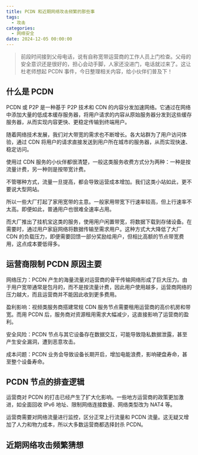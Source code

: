 ```yaml
---
title: PCDN 和近期网络攻击频繁的那些事
tags:
  - 攻击
categories:
  - 网络安全
date: 2024-12-05 00:00:00
---
```


> 前段时间接到父母电话，说有自称宽带运营商的工作人员上门检查。父母的安全意识还是很好的，担心会动手脚，人家还没进门，电话就过来了。这让杜老师想起 PCDN 事件，今日整理相关内容，给小伙伴们普及下！

<!-- more -->

## 什么是 PCDN

PCDN 或 P2P 是一种基于 P2P 技术和 CDN 的内容分发加速网络。它通过在网络中添加大量的低成本缓存服务器，将用户请求的内容从原始服务器分发到这些缓存服务器，从而实现内容更快、更稳定传输到终端用户。

随着网络技术发展，我们对大带宽的需求也不断增长。各大站群为了用户访问体验，通过 CDN 将用户的请求直接发送到用户所在城市的服务器，从而实现快速、稳定访问。

使用过 CDN 服务的小伙伴都很清楚，一般这类服务收费方式分为两种：一种是按流量计费，另一种则是按带宽计费。

不管哪种方式，流量一旦提高，都会导致运营成本增加。我们这类小站如此，更不要说大型网站。

所以一些大厂打起了家用宽带的主意。一般家用带宽下行速率较高，但上行速率不太高。即便如此，普通用户也很难全速率占用。

而大厂推出了挂机宝这类的服务，使用用户闲置带宽，将数据下载到存储设备。在需要时，通过用户家庭网络将数据传输至需求用户。这种方式大大降低了大厂 CDN 的负载压力，即便需要回馈一部分奖励给用户，但相比高额的节点带宽费用，这点成本要低得多。

## 运营商限制 PCDN 原因主要

网络压力：PCDN 产生的海量流量对运营商的骨干传输网络形成了巨大压力。由于用户宽带通常是包月的，而不是按流量计费，因此用户使用越多，运营商网络的压力越大，而且运营商并不能因此收到更多费用。

盈利影响：视频类服务商搭建常规 CDN 服务节点需要租用运营商的高价机房和带宽。而用 PCDN 后，服务商对资源租用需求大幅减少，这直接影响了运营商的盈利。

安全风险：PCDN 节点与其它设备存在数据交互，可能导致隐私数据泄露，甚至产生安全漏洞，遭到恶意攻击。

成本问题：PCDN 业务会导致设备长期开启，增加电能浪费，影响硬盘寿命，甚至整个设备寿命。

## PCDN 节点的排查逻辑

运营商对 PCDN 的打击已经产生了扩大化影响。一些地方运营商的政策更加激进，如全面回收 IPv6 地址、限制网络连接数量、网络类型改为 NAT4 等。

运营商需要对网络流量进行监控，区分正常上行流量和 PCDN 流量。这无疑又增加了人力和物力成本，所以大多数运营商都选择封杀 PCDN。



## 近期网络攻击频繁猜想

